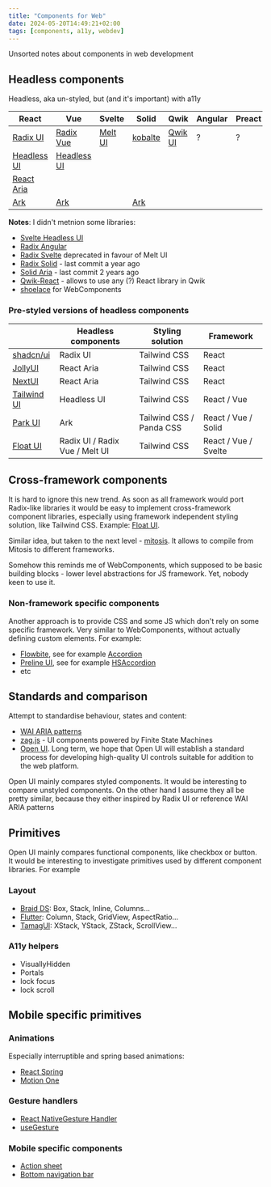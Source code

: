 ```yaml
---
title: "Components for Web"
date: 2024-05-20T14:49:21+02:00
tags: [components, a11y, webdev]
---
```


Unsorted notes about components in web development

## Headless components

Headless, aka un-styled, but (and it's important) with a11y

| React                                                      | Vue                                          | Svelte                         | Solid                                                          | Qwik                                                      | Angular | Preact |
| ---------------------------------------------------------- | -------------------------------------------- | ------------------------------ | -------------------------------------------------------------- | --------------------------------------------------------- | ------- | ------ |
| [Radix UI](https://www.radix-ui.com/)                      | [Radix Vue](https://www.radix-vue.com/)      | [Melt UI](https://melt-ui.com) | [kobalte](https://kobalte.dev/docs/core/overview/introduction) | [Qwik UI](https://qwikui.com/docs/headless/introduction/) | ?       | ?      |
| [Headless UI](https://headlessui.com/)                     | [Headless UI](https://headlessui.com/v1/vue) |                                |                                                                |                                                           |         |        |
| [React Aria](https://react-spectrum.adobe.com/react-aria/) |                                              |                                |                                                                |                                                           |         |        |
| [Ark](https://ark-ui.com/)                                 | [Ark](https://ark-ui.com/)                   |                                | [Ark](https://ark-ui.com/)                                     |                                                           |         |        |

**Notes**: I didn't metnion some libraries:

- [Svelte Headless UI](https://svelte-headlessui.goss.io/docs/2.0)
- [Radix Angular](https://github.com/radix-ng/primitives)
- [Radix Svelte](https://radix-svelte.com/) deprecated in favour of Melt UI
- [Radix Solid](https://github.com/TrentsPC/solid-radix) - last commit a year ago
- [Solid Aria](https://github.com/solidjs-community/solid-aria) - last commit 2 years ago
- [Qwik-React](https://qwik.builder.io/docs/integrations/react/) - allows to use any (?) React library in Qwik
- [shoelace](https://shoelace.style/) for WebComponents

### Pre-styled versions of headless components

|                                                  | Headless components            | Styling solution         | Framework            |
| ------------------------------------------------ | ------------------------------ | ------------------------ | -------------------- |
| [shadcn/ui](https://ui.shadcn.com/)              | Radix UI                       | Tailwind CSS             | React                |
| [JollyUI](https://www.jollyui.dev/)              | React Aria                     | Tailwind CSS             | React                |
| [NextUI](https://nextui.org/)                    | React Aria                     | Tailwind CSS             | React                |
| [Tailwind UI](https://tailwindui.com)            | Headless UI                    | Tailwind CSS             | React / Vue          |
| [Park UI](https://github.com/cschroeter/park-ui) | Ark                            | Tailwind CSS / Panda CSS | React / Vue / Solid  |
| [Float UI](https://floatui.com)                  | Radix UI / Radix Vue / Melt UI | Tailwind CSS             | React / Vue / Svelte |

## Cross-framework components

It is hard to ignore this new trend. As soon as all framework would port Radix-like libraries it would be easy to implement cross-framework component libraries, especially using framework independent styling solution, like Tailwind CSS. Example: [Float UI](https://floatui.com).

Similar idea, but taken to the next level - [mitosis](https://mitosis.builder.io/). It allows to compile from Mitosis to different frameworks.

Somehow this reminds me of WebComponents, which supposed to be basic building blocks - lower level abstractions for JS framework. Yet, nobody keen to use it.

### Non-framework specific components

Another approach is to provide CSS and some JS which don't rely on some specific framework. Very similar to WebComponents, without actually defining custom elements. For example:

- [Flowbite](https://flowbite.com/), see for example [Accordion](https://github.com/themesberg/flowbite/blob/main/src/components/accordion/index.ts)
- [Preline UI](https://preline.co/docs/index.html), see for example [HSAccordion](https://github.com/htmlstreamofficial/preline/blob/main/src/plugins/accordion/index.ts)
- etc

## Standards and comparison

Attempt to standardise behaviour, states and content:

- [WAI ARIA patterns](https://www.w3.org/WAI/ARIA/apg/patterns/)
- [zag.js](https://zagjs.com/) - UI components powered by Finite State Machines
- [Open UI](https://open-ui.org/research/component-matrix/). Long term, we hope that Open UI will establish a standard process for developing high-quality UI controls suitable for addition to the web platform.

Open UI mainly compares styled components. It would be interesting to compare unstyled components. On the other hand I assume they all be pretty similar, because they either inspired by Radix UI or reference WAI ARIA patterns

## Primitives

Open UI mainly compares functional components, like checkbox or button. It would be interesting to investigate primitives used by different component libraries. For example

### Layout

- [Braid DS](https://seek-oss.github.io/braid-design-system/foundations/layout): Box, Stack, Inline, Columns...
- [Flutter](https://docs.flutter.dev/ui/widgets/layout): Column, Stack, GridView, AspectRatio...
- [TamagUI](https://tamagui.dev/ui/stacks/1.0.0): XStack, YStack, ZStack, ScrollView...

### A11y helpers

- VisuallyHidden
- Portals
- lock focus
- lock scroll

## Mobile specific primitives

### Animations

Especially interruptible and spring based animations:

- [React Spring](https://www.react-spring.dev/)
- [Motion One](https://motion.dev/dom/spring)

### Gesture handlers

- [React NativeGesture Handler](https://docs.swmansion.com/react-native-gesture-handler/)
- [useGesture](https://use-gesture.netlify.app/)

### Mobile specific components

- [Action sheet](https://tamagui.dev/ui/sheet/1.59.0)
- [Bottom navigation bar](https://daisyui.com/components/bottom-navigation/)
